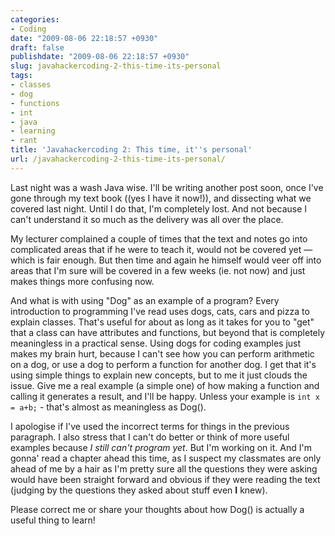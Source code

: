 ```yaml
---
categories:
- Coding
date: "2009-08-06 22:18:57 +0930"
draft: false
publishdate: "2009-08-06 22:18:57 +0930"
slug: javahackercoding-2-this-time-its-personal
tags:
- classes
- dog
- functions
- int
- java
- learning
- rant
title: 'Javahackercoding 2: This time, it''s personal'
url: /javahackercoding-2-this-time-its-personal/
---
```

Last night was a wash Java wise. I'll be writing another post soon, once
I've gone through my text book ((yes I have it now!)), and dissecting
what we covered last night. Until I do that, I'm completely lost. And
not because I can't understand it so much as the delivery was all over
the place.

My lecturer complained a couple of times that the text and notes go into
complicated areas that if he were to teach it, would not be covered yet
— which is fair enough. But then time and again he himself would veer
off into areas that I'm sure will be covered in a few weeks (ie. not
now) and just makes things more confusing now.

And what is with using "Dog" as an example of a program? Every
introduction to programming I've read uses dogs, cats, cars and pizza to
explain classes. That's useful for about as long as it takes for you to
"get" that a class can have attributes and functions, but beyond that is
completely meaningless in a practical sense. Using dogs for coding
examples just makes my brain hurt, because I can't see how you can
perform arithmetic on a dog, or use a dog to perform a function for
another dog. I get that it's using simple things to explain new
concepts, but to me it just clouds the issue. Give me a real example (a
simple one) of how making a function and calling it generates a result,
and I'll be happy. Unless your example is `int x = a+b;` - that's almost
as meaningless as Dog().

I apologise if I've used the incorrect terms for things in the previous
paragraph. I also stress that I can't do better or think of more useful
examples because *I still can't program yet*. But I'm working on it. And
I'm gonna' read a chapter ahead this time, as I suspect my classmates
are only ahead of me by a hair as I'm pretty sure all the questions they
were asking would have been straight forward and obvious if they were
reading the text (judging by the questions they asked about stuff even
**I** knew).

Please correct me or share your thoughts about how Dog() is actually a
useful thing to learn!